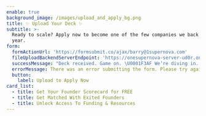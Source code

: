 ```yaml
---
enable: true
background_image: /images/upload_and_apply_bg.png
title: ✨ Upload Your Deck ✨
subtitle: >-
  Ready to scale? Apply now to become one of the few companies we back each
  year.
form:
  formActionUrl: 'https://formsubmit.co/ajax/barry@1supernova.com'
  fileUploadBackendServerEndpoint: 'https://onesupernova-server-ud0r.onrender.com/api/drive-upload'
  successMessage: "Deck received. Game on. \U0001F3AF We’re diving in. If it’s a fit, you’ll hear from us soon — and things might just go Supernova"
  errorMessage: There was an error submitting the form. Please try again.
  button:
    label: Upload to Apply Now
card_list:
  - title: Get Your Founder Scorecard for FREE
  - title: Get Matched With Exited Founders
  - title: Unlock Access To Funding & Resources
---
```

